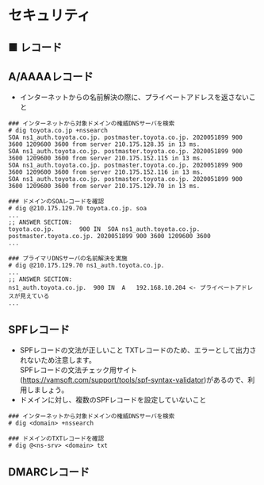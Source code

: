 # セキュリティ
## ■ レコード
## A/AAAAレコード
- インターネットからの名前解決の際に、プライベートアドレスを返さないこと
```
### インターネットから対象ドメインの権威DNSサーバを検索
# dig toyota.co.jp +nssearch
SOA ns1_auth.toyota.co.jp. postmaster.toyota.co.jp. 2020051899 900 3600 1209600 3600 from server 210.175.128.35 in 13 ms.
SOA ns1_auth.toyota.co.jp. postmaster.toyota.co.jp. 2020051899 900 3600 1209600 3600 from server 210.175.152.115 in 13 ms.
SOA ns1_auth.toyota.co.jp. postmaster.toyota.co.jp. 2020051899 900 3600 1209600 3600 from server 210.175.152.116 in 13 ms.
SOA ns1_auth.toyota.co.jp. postmaster.toyota.co.jp. 2020051899 900 3600 1209600 3600 from server 210.175.129.70 in 13 ms.

### ドメインのSOAレコードを確認
# dig @210.175.129.70 toyota.co.jp. soa
...
;; ANSWER SECTION:
toyota.co.jp.		900	IN	SOA	ns1_auth.toyota.co.jp. postmaster.toyota.co.jp. 2020051899 900 3600 1209600 3600
...

### プライマリDNSサーバの名前解決を実施
# dig @210.175.129.70 ns1_auth.toyota.co.jp.
...
;; ANSWER SECTION:
ns1_auth.toyota.co.jp.	900	IN	A	192.168.10.204 <- プライベートアドレスが見えている
...
```

## SPFレコード
- SPFレコードの文法が正しいこと
TXTレコードのため、エラーとして出力されないため注意します。  
SPFレコードの文法チェック用サイト(https://vamsoft.com/support/tools/spf-syntax-validator)があるので、利用しましょう。
- ドメインに対し、複数のSPFレコードを設定していないこと
```
### インターネットから対象ドメインの権威DNSサーバを検索
# dig <domain> +nssearch

### ドメインのTXTレコードを確認
# dig @<ns-srv> <domain> txt
```

## DMARCレコード

